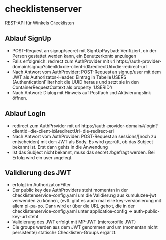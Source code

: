 # checklistenserver
REST-API für Winkels Checklisten

## Ablauf SignUp

* POST-Request an signup/secret mit SignUpPayload: Verifiziert, ob der Person gestattet werden kann, ein Benutzerkonto anzulegen
* Falls erfolgreich: redirect zum AuthProvider mit url https://auth-provider-domain/signup?clientId=die-client-id&redirectUrl=die-redirect-url
* Nach Antwort vom AuthProvider: POST-Request an signup/user mit dem JWT als Authorizaton-Header. Eintrag in Tabelle USERS (AuthenticationFilter holt die UUID heraus und setzt sie in den ContainerRequestContext als property 'USERID')
* Nach Antwort: Dialog mit Hinweis auf Postfach und Aktivierungslink öffnen.

## Ablauf LogIn

* redirect zum AuthProvider mit url https://auth-provider-domain#/login?clientId=die-client-id&redirectUrl=die-redirect-url
* Nach Antwort vom AuthProvider: POST-Request an sessions/[noch zu entscheiden] mit dem JWT als Body. Es wird geprüft, ob das
Subject bekannt ist. Erst dann gehts in die Anwendung
* Ist das Subject nicht bekannt, muss das secret abgefragt werden. Bei Erfolg wird ein user angelegt.

## Validierung des JWT

* erfolgt im AuthorizationFilter
* Der public key des AuthProviders steht momentan in der checklistenservice-config.yaml um die Validierung aus kumuluzee-jwt verwenden zu
können,
(evtl. gibt es auch mal eine key-versionierung mit allem pi-pa-po. Dann wird er über die URL geholt, die in der checklistenservice-config.yaml unter application-config -> auth-public-key-url steht
* Validierung des JWT erfolgt mit MP-JWT (microprofile JWT)
* Die groups werden aus dem JWT genommen und um (momentan nicht persistente) statische Checklisten-Groups ergänzt.


